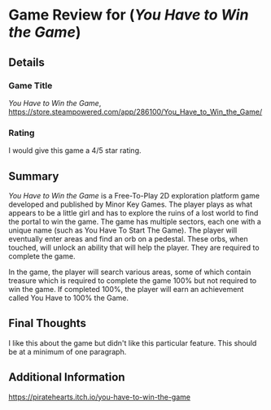 # Game Review for (_You Have to Win the Game_)

## Details

### Game Title
_You Have to Win the Game_, https://store.steampowered.com/app/286100/You_Have_to_Win_the_Game/

### Rating
I would give this game a 4/5 star rating.

## Summary
_You Have to Win the Game_ is a Free-To-Play 2D exploration platform game developed and published by Minor Key Games. The player plays as what appears to be a little girl and has to explore the ruins of a lost world to find the portal to win the game. The game has multiple sectors, each one with a unique name (such as You Have To Start The Game). The player will eventually enter areas and find an orb on a pedestal. These orbs, when touched, will unlock an ability that will help the player. They are required to complete the game.

In the game, the player will search various areas, some of which contain treasure which is required to complete the game 100% but not required to win the game. If completed 100%, the player will earn an achievement called You Have to 100% the Game.

## Final Thoughts
I like this about the game but didn't like this particular feature. This should be at a minimum of one paragraph.

## Additional Information
https://piratehearts.itch.io/you-have-to-win-the-game
